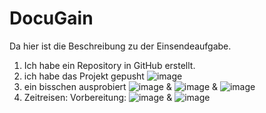 # DocuGain

Da hier ist die Beschreibung zu der Einsendeaufgabe. 

1. Ich habe ein Repository in GitHub erstellt.
2. ich habe das Projekt gepusht
   ![image](https://github.com/user-attachments/assets/a3044a3b-020e-4b68-889c-e5adce21b0da)
3. ein bisschen ausprobiert ![image](https://github.com/user-attachments/assets/2e791fff-6306-46d6-95ab-81d0189d1afa) & ![image](https://github.com/user-attachments/assets/4e390b77-9118-4ed4-8ccc-57cf91abb461) & ![image](https://github.com/user-attachments/assets/cb17d256-87e8-487e-ac10-51875e737ac9)
4. Zeitreisen: Vorbereitung: ![image](https://github.com/user-attachments/assets/9db49268-b5e0-4cb7-adac-a1220eb264de) & ![image](https://github.com/user-attachments/assets/60a01c27-d0db-4959-95b9-5e49488480ab)





